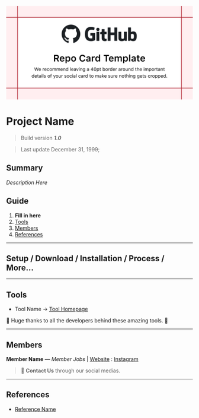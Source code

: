 ![Template Image](../assets/image_template.png)

# Project Name

> Build version **_1.0_**

> Last update December 31, 1999;

## Summary

_Description Here_

## Guide
1. **Fill in here**
2. [Tools](#tools)
3. [Members](#members)
4. [References](#references)

---

## Setup / Download / Installation / Process / More...

---

## Tools

- Tool Name -> [Tool Homepage](link)

:metal: Huge thanks to all the developers behind these amazing tools. :metal:

---

## Members

**Member Name** — _Member Jobs_ | [Website](link) : [Instagram](link)

> :postbox: **Contact Us** through our social medias.

---

## References

- [Reference Name](link)
